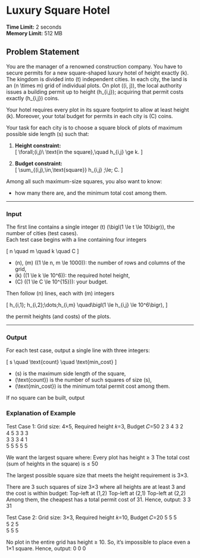 # Luxury Square Hotel

**Time Limit:** 2 seconds  
**Memory Limit:** 512 MB  

## Problem Statement

You are the manager of a renowned construction company. You have to secure permits for a new square-shaped luxury hotel of height exactly \(k\). The kingdom is divided into \(t\) independent cities. In each city, the land is an \(n \times m\) grid of individual plots. On plot \((i, j)\), the local authority issues a building permit up to height \(h_{i,j}\); acquiring that permit costs exactly \(h_{i,j}\) coins.

Your hotel requires every plot in its square footprint to allow at least height \(k\). Moreover, your total budget for permits in each city is \(C\) coins.

Your task for each city is to choose a square block of plots of maximum possible side length \(s\) such that:

1. **Height constraint:**  
   \[
     \forall\;(i,j)\ \text{in the square},\quad h_{i,j} \ge k.
   \]

2. **Budget constraint:**  
   \[
     \sum_{(i,j)\,\in\,\text{square}} h_{i,j} \;\le\; C.
   \]

Among all such maximum-size squares, you also want to know:

- how many there are, and the minimum total cost among them.

---

### Input

The first line contains a single integer \(t\) \(\bigl(1 \le t \le 10\bigr)\), the number of cities (test cases).  
Each test case begins with a line containing four integers

\[
  n \quad m \quad k \quad C
\]

- \(n\), \(m\) (\(1 \le n, m \le 1000\)): the number of rows and columns of the grid,  
- \(k\) (\(1 \le k \le 10^6\)): the required hotel height,  
- \(C\) (\(1 \le C \le 10^{15}\)): your budget.

Then follow \(n\) lines, each with \(m\) integers

\[
  h_{i,1}\; h_{i,2}\;\dots\;h_{i,m}
  \quad\bigl(1 \le h_{i,j} \le 10^6\bigr),
\]

the permit heights (and costs) of the plots.

---

### Output

For each test case, output a single line with three integers:

\[
  s \quad \text{count} \quad \text{min\_cost}
\]

- \(s\) is the maximum side length of the square,  
- \(\text{count}\) is the number of such squares of size \(s\),  
- \(\text{min\_cost}\) is the minimum total permit cost among them.

If no square can be built, output



### Explanation of Example

Test Case 1:
Grid size: 4×5, Required height 𝑘=3, Budget 𝐶=50
2 3 4 3 2  
4 5 3 3 3  
3 3 3 4 1  
5 5 5 5 5

We want the largest square where: Every plot has height ≥ 3
The total cost (sum of heights in the square) is ≤ 50

The largest possible square size that meets the height requirement is 3×3.

There are 3 such squares of size 3×3 where all heights are at least 3 and the cost is within budget:
Top-left at (1,2)
Top-left at (2,1)
Top-left at (2,2)
Among them, the cheapest has a total permit cost of 31.
Hence, output: 3 3 31

Test Case 2:
Grid size: 3×3, Required height 𝑘=10, Budget 𝐶=20
5 5 5  
5 2 5  
5 5 5  

No plot in the entire grid has height ≥ 10. So, it’s impossible to place even a 1×1 square.
Hence, output: 0 0 0

